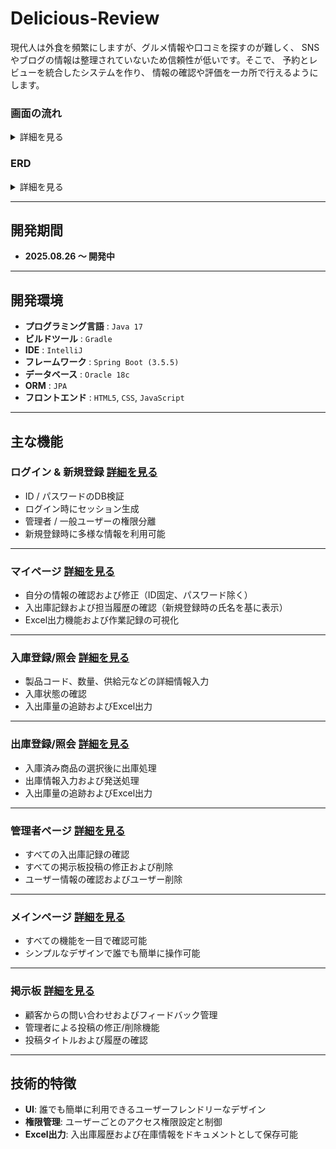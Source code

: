 # Delicious-Review
現代人は外食を頻繁にしますが、グルメ情報や口コミを探すのが難しく、
SNSやブログの情報は整理されていないため信頼性が低いです。そこで、
予約とレビューを統合したシステムを作り、
情報の確認や評価を一カ所で行えるようにします。
###  画面の流れ 
<details>
  <summary>詳細を見る</summary> <br>
  <img src="https://github.com/jongha8422-sketch/Delicious-Review/blob/main/%EC%BA%A1%EC%B3%90%EB%B3%B8%20%EB%AA%A8%EC%9D%8C/%ED%99%94%EB%A9%B4%EC%9D%98%20%ED%9D%90%EB%A6%84.png" alt="画面フロー" width="800"/> 
</details>

### ERD 
<details>
  <summary>詳細を見る</summary> <br>
  <img src="https://github.com/jongha8422-sketch/Delicious-Review/blob/main/%EC%BA%A1%EC%B3%90%EB%B3%B8%20%EB%AA%A8%EC%9D%8C/erd.png" width="800"/> 
</details>


---

##  開発期間  
- **2025.08.26 ～ 開発中**

---

##  開発環境  

- **プログラミング言語** : `Java 17`  
- **ビルドツール** : `Gradle`  
- **IDE** : `IntelliJ`  
- **フレームワーク** : `Spring Boot (3.5.5)`  
- **データベース** : `Oracle 18c` 
- **ORM** : `JPA`  
- **フロントエンド** : `HTML5`, `CSS`, `JavaScript`  

---

##  主な機能  
###  ログイン & 新規登録 [詳細を見る](https://github.com/jongha8422-sketch/inoutmanager/blob/main/project/login.md)
- ID / パスワードのDB検証  
- ログイン時にセッション生成  
- 管理者 / 一般ユーザーの権限分離  
- 新規登録時に多様な情報を利用可能  

---

###  マイページ [詳細を見る](https://github.com/jongha8422-sketch/inoutmanager/blob/main/project/mypage.md)
- 自分の情報の確認および修正（ID固定、パスワード除く）  
- 入出庫記録および担当履歴の確認（新規登録時の氏名を基に表示）  
- Excel出力機能および作業記録の可視化  

---

###  入庫登録/照会 [詳細を見る](https://github.com/jongha8422-sketch/inoutmanager/blob/main/project/ibpage.md)
- 製品コード、数量、供給元などの詳細情報入力  
- 入庫状態の確認  
- 入出庫量の追跡およびExcel出力  

---

###  出庫登録/照会 [詳細を見る](https://github.com/jongha8422-sketch/inoutmanager/blob/main/project/obpage.md)
- 入庫済み商品の選択後に出庫処理  
- 出庫情報入力および発送処理  
- 入出庫量の追跡およびExcel出力  

---

###  管理者ページ [詳細を見る](https://github.com/jongha8422-sketch/inoutmanager/blob/main/project/admin.md)
- すべての入出庫記録の確認  
- すべての掲示板投稿の修正および削除  
- ユーザー情報の確認およびユーザー削除  

---

###  メインページ [詳細を見る](https://github.com/jongha8422-sketch/inoutmanager/blob/main/project/mainpage.md)
- すべての機能を一目で確認可能  
- シンプルなデザインで誰でも簡単に操作可能  

---

###  掲示板 [詳細を見る](https://github.com/jongha8422-sketch/inoutmanager/blob/main/project/boardpage.md)
- 顧客からの問い合わせおよびフィードバック管理  
- 管理者による投稿の修正/削除機能  
- 投稿タイトルおよび履歴の確認  

---

##  技術的特徴  

- **UI**: 誰でも簡単に利用できるユーザーフレンドリーなデザイン  
- **権限管理**: ユーザーごとのアクセス権限設定と制御  
- **Excel出力**: 入出庫履歴および在庫情報をドキュメントとして保存可能  


